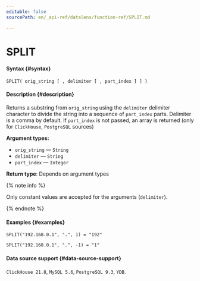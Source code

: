 ```yaml
---
editable: false
sourcePath: en/_api-ref/datalens/function-ref/SPLIT.md

---
```


# SPLIT



#### Syntax {#syntax}


```
SPLIT( orig_string [ , delimiter [ , part_index ] ] )
```

#### Description {#description}
Returns a substring from `orig_string` using the `delimiter` delimiter character to divide the string into a sequence of `part_index` parts. Delimiter is a comma by default. If `part_index` is not passed, an array is returned (only for `ClickHouse`, `PostgreSQL` sources)

**Argument types:**
- `orig_string` — `String`
- `delimiter` — `String`
- `part_index` — `Integer`


**Return type**: Depends on argument types

{% note info %}

Only constant values are accepted for the arguments (`delimiter`).

{% endnote %}


#### Examples {#examples}

```
SPLIT("192.168.0.1", ".", 1) = "192"
```

```
SPLIT("192.168.0.1", ".", -1) = "1"
```


#### Data source support {#data-source-support}

`ClickHouse 21.8`, `MySQL 5.6`, `PostgreSQL 9.3`, `YDB`.

